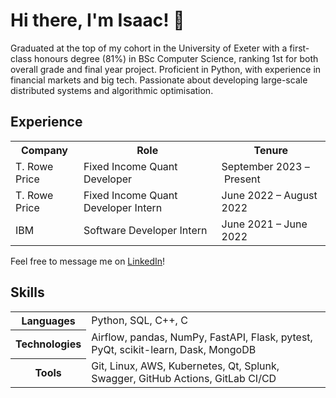 # Hi there, I'm Isaac! 👋

Graduated at the top of my cohort in the University of Exeter with a
first-class honours degree (81%) in BSc Computer Science, ranking 1st for both
overall grade and final year project. Proficient in Python, with experience in
financial markets and big tech. Passionate about developing large-scale
distributed systems and algorithmic optimisation.

## Experience

<table>
  <tr>
    <th>Company</th>
    <th>Role</th>
    <th>Tenure</th>
  <tr>
    <td>T. Rowe Price</td>
    <td>Fixed Income Quant Developer</td>
    <td>September 2023 – Present</td>
  </tr>
  <tr>
    <td>T. Rowe Price</td>
    <td>Fixed Income Quant Developer Intern</td>
    <td>June 2022 – August 2022</td>
  </tr>
  <tr>
    <td>IBM</td>
    <td>Software Developer Intern</td>
    <td>June 2021 – June 2022</td>
  </tr>
</table>

Feel free to message me on [LinkedIn](https://www.linkedin.com/in/isaaccheng9)!

## Skills

<table>
  <tr>
    <th>Languages</th>
    </p>
    <td>Python, SQL, C++, C</td>
  </tr>
  <tr>
    <th>Technologies</th>
    <td>Airflow, pandas, NumPy, FastAPI, Flask, pytest, PyQt, scikit-learn,
    Dask, MongoDB
  </td>
  <tr>
    <th>Tools</th>
    <td>Git, Linux, AWS, Kubernetes, Qt, Splunk, Swagger, GitHub Actions,
    GitLab CI/CD
  </td>
  </tr>
</table>
